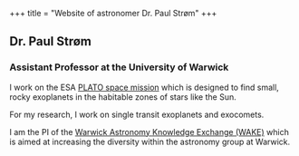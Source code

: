+++
title = "Website of astronomer Dr. Paul Strøm"
+++

## Dr. Paul Strøm
### Assistant Professor at the University of Warwick

I work on the ESA [PLATO space mission](https://sci.esa.int/web/plato) which is designed to find small, rocky exoplanets in the habitable zones of stars like the Sun.

For my research, I work on single transit exoplanets and exocomets.

I am the PI of the [Warwick Astronomy Knowledge Exchange (WAKE)](https://warwick.ac.uk/fac/sci/physics/research/astro/research/wake/) which is aimed at increasing the diversity within the astronomy group at Warwick.
